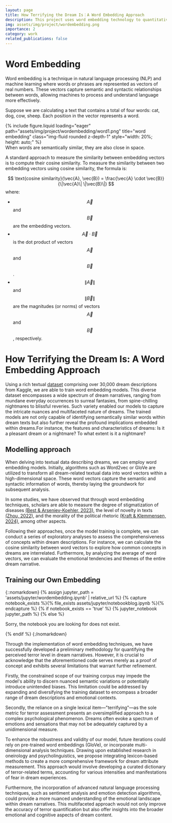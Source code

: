 ```yaml
---
layout: page
title: How Terrifying the Dream Is：A Word Embedding Approach
description: This project uses word embedding technology to quantitatively analyze and measure the emotional tone of dream descriptions, revealing the underlying sentiments of our subconscious narratives.
img: assets/img/project/wordembedding.png
importance: 2
category: work
related_publications: false
---
```



# Word Embedding
<!--#什么是词嵌入模型
词嵌入模型可以通过夹角来比较大小 -->

Word embedding is a technique in natural language processing (NLP) and machine learning where words or phrases are represented as vectors of real numbers. These vectors capture semantic and syntactic relationships between words, allowing machines to process and understand language more effectively.


Suppose we are calculating a text that contains a total of four words: cat, dog, cow, sheep. Each position in the vector represents a word.

<div class="row">
    <div class="col-sm mt-3 mt-md-0">
        {% include figure.liquid loading="eager" path="assets/img/project/wordembedding/word1.png" title="word embedding" class="img-fluid rounded z-depth-1" style="width: 20%; height: auto;" %}
    </div>
</div>
<div class="caption">
    When words are semantically similar, they are also close in space.
</div>


A standard approach to measure the similarity between embedding vectors is to compute their cosine similarity. To measure the similarity between two embedding vectors using cosine similarity, the formula is:

$$
\text{cosine similarity}(\vec{A}, \vec{B}) = \frac{\vec{A} \cdot \vec{B}}{\|\vec{A}\| \|\vec{B}\|}
$$
where:
- $$ \vec{A} $$ and $$ \vec{B} $$ are the embedding vectors.
- $$ \vec{A} \cdot \vec{B} $$ is the dot product of vectors $$ \vec{A} $$ and $$ \vec{B} $$.
- $$ \|\vec{A}\| $$ and $$ \|\vec{B}\| $$ are the magnitudes (or norms) of vectors $$ \vec{A} $$ and $$ \vec{B} $$, respectively.

# How Terrifying the Dream Is: A Word Embedding Approach


Using a rich textual [dataset](https://www.kaggle.com/datasets/sarikakv1221/dreams) comprising over 30,000 dream descriptions from Kaggle, we are able to train word embedding models. This diverse dataset encompasses a wide spectrum of dream narratives, ranging from mundane everyday occurrences to surreal fantasies, from spine-chilling nightmares to blissful reveries. Such variety enabled our models to capture the intricate nuances and multifaceted nature of dreams. The trained models are not only capable of identifying semantically similar words within dream texts but also further reveal the profound implications embedded within dreams.For instance, the features and characteristics of dreams: Is it a pleasant dream or a nightmare? To what extent is it a nightmare?


## Modelling approach
<!--#
首先将所有的梦的data训练成word embedding
然后再这个模型中，我们可以探索性地看一下在关于梦的描述中，一些概念的详尽程度。
这种描述是否能够构成一种测量？在一些研究中，我们看到了通过词嵌入技术，学者们可以测量疾病的污名化程度、文本的创新程度、文本的道德等
把这些研究是如何做的写一下。
最后，我们也可以使用词嵌入，来测量一个梦的文本的不同属性。-->

When delving into textual data describing dreams, we can employ word embedding models. Initially, algorithms such as Word2vec or GloVe are utilized to transform all dream-related textual data into word vectors within a high-dimensional space. These word vectors capture the semantic and syntactic information of words, thereby laying the groundwork for subsequent analysis.

In some studies, we have observed that through word embedding techniques, scholars are able to measure the degree of stigmatization of diseases [(Best & Arseniev-Koehler, 2023)](https://journals.sagepub.com/doi/10.1177/00031224231197436), the level of novelty in texts [(Zhou, 2022)](https://journals.sagepub.com/doi/10.1177/00031224221123030), and the morality of the political rhetoric [(Kraft & Klemmensen, 2024)](https://www.cambridge.org/core/journals/british-journal-of-political-science/article/lexical-ambiguity-in-political-rhetoric-why-morality-doesnt-fit-in-a-bag-of-words/BF369893D8B6B6FDF8292366157D84C1), among other aspects.

Following their approaches, once the model training is complete, we can conduct a series of exploratory analyses to assess the comprehensiveness of concepts within dream descriptions. For instance, we can calculate the cosine similarity between word vectors to explore how common concepts in dreams are interrelated. Furthermore, by analyzing the average of word vectors, we can evaluate the emotional tendencies and themes of the entire dream narrative.


## Training our Own Embedding
 

<!--#
Patrick的链接
https://drive.google.com/drive/folders/1nkfANtyojnRbmvp5u_7m4DqbK-i8mkid?usp=sharing


Rachael Kee
  上午 9:25
https://www.kaggle.com/datasets/sarikakv1221/dreams
kaggle.comkaggle.com
dreams
Kaggle is the world’s largest data science community with powerful tools and resources to help you achieve your data science goals.




|   | dreams_text |
|------|------------|
| 0    | 001 Nightmare in Cambodia. In the dream we are... |
| 1    | 002 The enemy is above, in the sky. We are not soldiers...|
| 2    | 003 We are on a firebase. It is night time...|
| 3   | 004 We are on an LZ; I am. saying ...|
-->



{::nomarkdown}
{% assign jupyter_path = 'assets/jupyter/wordembedding.ipynb' | relative_url %}
{% capture notebook_exists %}{% file_exists assets/jupyter/notebookblog.ipynb %}{% endcapture %}
{% if notebook_exists == 'true' %}
  {% jupyter_notebook jupyter_path %}
{% else %}
  <p>Sorry, the notebook you are looking for does not exist.</p>
{% endif %}
{:/nomarkdown}



Through the implementation of word embedding techniques, we have successfully developed a preliminary methodology for quantifying the perceived terror level in dream narratives. However, it is crucial to acknowledge that the aforementioned code serves merely as a proof of concept and exhibits several limitations that warrant further refinement.

Firstly, the constrained scope of our training corpus may impede the model's ability to discern nuanced semantic variations or potentially introduce unintended biases. This limitation could be addressed by expanding and diversifying the training dataset to encompass a broader range of dream descriptions and emotional contexts.

Secondly, the reliance on a single lexical item—"terrifying"—as the sole metric for terror assessment presents an oversimplified approach to a complex psychological phenomenon. Dreams often evoke a spectrum of emotions and sensations that may not be adequately captured by a unidimensional measure.

To enhance the robustness and validity of our model, future iterations could rely on pre-trained word embeddings (GloVe), or incorporate multi-dimensional analysis techniques. Drawing upon established research in oneirology and psycholinguistics, we propose integrating lexicon-based methods to create a more comprehensive framework for dream attribute measurement. This approach would involve developing a curated dictionary of terror-related terms, accounting for various intensities and manifestations of fear in dream experiences.

Furthermore, the incorporation of advanced natural language processing techniques, such as sentiment analysis and emotion detection algorithms, could provide a more nuanced understanding of the emotional landscape within dream narratives. This multifaceted approach would not only improve the accuracy of terror quantification but also offer insights into the broader emotional and cognitive aspects of dream content.